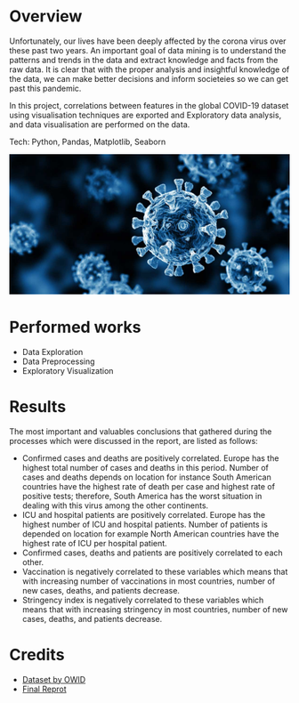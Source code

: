 # Overview
Unfortunately, our lives have been deeply affected by the corona virus over these past two years. An important goal of data mining is to understand the patterns and trends in the data and extract knowledge and facts from the raw data. It is clear that with the proper analysis and insightful knowledge of the data, we can make better decisions and inform societeies so we can get past this pandemic.

In this project, correlations between features in the global COVID-19 dataset using visualisation techniques are exported and Exploratory data analysis, and data visualisation are performed on the data.

Tech: Python, Pandas, Matplotlib, Seaborn

![](resources/covid.jpg)

# Performed works
- Data Exploration
- Data Preprocessing
- Exploratory Visualization

# Results
The most important and valuables conclusions that gathered during the processes which were discussed in the report, are listed as follows:

- Confirmed cases and deaths are positively correlated. Europe has the highest total number of cases and deaths in this period. Number of cases and deaths depends on location for instance South American countries have the highest rate of death per case and highest rate of positive tests; therefore, South America has the worst situation in dealing with this virus among the other continents.
- ICU and hospital patients are positively correlated. Europe has the highest number of ICU and hospital patients. Number of patients is depended on location for example North American countries have the highest rate of ICU per hospital patient.
- Confirmed cases, deaths and patients are positively correlated to each other.
- Vaccination is negatively correlated to these variables which means that with increasing number of vaccinations in most countries, number of new cases, deaths, and patients decrease.
- Stringency index is negatively correlated to these variables which means that with increasing stringency in most countries, number of new cases, deaths, and patients decrease.

# Credits
- [Dataset by OWID](https://github.com/owid/covid-19-data/tree/master/public/data)
- [Final Reprot](report.pdf)